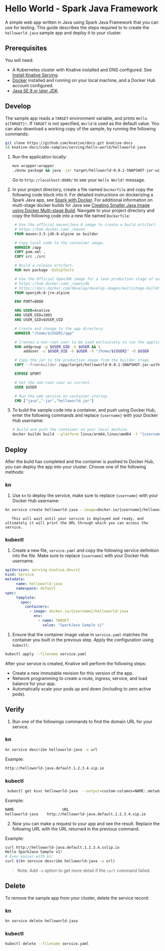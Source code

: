 # Hello World - Spark Java Framework

A simple web app written in Java using Spark Java Framework that you can use for
testing.
This guide describes the steps required to to create the `helloworld-java` sample app and deploy it to your cluster.

## Prerequisites

You will need:

- A Kubernetes cluster with Knative installed and DNS configured. See
  [Install Knative Serving](https://knative.dev/docs/install/serving/install-serving-with-yaml).
- [Docker](https://www.docker.com) installed and running on your local machine,
  and a Docker Hub account configured.
- [Java SE 8 or later JDK](http://www.oracle.com/technetwork/java/javase/downloads/index.html).

## Develop

The sample app reads a `TARGET` environment variable, and prints `Hello ${TARGET}!`.
If `TARGET` is not specified, `World` is used as the default value.
You can also download a working copy of the sample, by running the
following commands:

```bash
git clone https://github.com/knative/docs.git knative-docs
cd knative-docs/code-samples/serving/hello-world/helloworld-java
```

1. Run the application locally:

   ```bash
   mvn wrapper:wrapper
   ./mvnw package && java -jar target/helloworld-0.0.1-SNAPSHOT-jar-with-dependencies.jar
   ```

   Go to `http://localhost:8080/` to see your `Hello World!` message.

1. In your project directory, create a file named `Dockerfile` and copy the following code
   block into it. For detailed instructions on dockerizing a Spark Java
   app, see [Spark with Docker](http://sparkjava.com/tutorials/docker). For
   additional information on multi-stage docker builds for Java see
   [Creating Smaller Java Image using Docker Multi-stage Build](https://github.com/arun-gupta/docker-java-multistage). Navigate to your project directory and copy the following code into a new file named `Dockerfile`:

   ```Dockerfile
    # Use the official maven/Java 8 image to create a build artifact.
    # https://hub.docker.com/_/maven
    FROM maven:3.5-jdk-8-alpine as builder

    # Copy local code to the container image.
    WORKDIR /app
    COPY pom.xml .
    COPY src ./src

    # Build a release artifact.
    RUN mvn package -DskipTests

    # Use the Official OpenJDK image for a lean production stage of our multi-stage build.
    # https://hub.docker.com/_/openjdk
    # https://docs.docker.com/develop/develop-images/multistage-build/#use-multi-stage-builds
    FROM openjdk:8-jre-alpine

    ENV PORT=8080

    ARG USER=knative
    ARG USER_UID=1001
    ARG USER_GID=$USER_UID

    # Create and change to the app directory.
    WORKDIR "/home/${USER}/app"

    # Creates a non-root user to be used exclusively to run the application.
    RUN addgroup -g $USER_GID -S $USER && \
        adduser -u $USER_UID -G $USER -h "/home/${USER}" -D $USER

    # Copy the jar to the production image from the builder stage.
    COPY --from=builder /app/target/helloworld-0.0.1-SNAPSHOT-jar-with-dependencies.jar helloworld.jar

    EXPOSE $PORT

    # Set the non-root user as current.
    USER $USER

    # Run the web service on container startup.
    CMD ["java","-jar","helloworld.jar"]
   ```

1. To build the sample code into a container, and push using Docker Hub, enter the following commands and replace `{username}` with your Docker Hub username:

   ```bash
   # Build and push the container on your local machine.
   docker buildx build --platform linux/arm64,linux/amd64 -t "{username}/helloworld-java" --push .
   ```

## Deploy

After the build has completed and the container is pushed to Docker Hub, you can deploy the app into your cluster. Choose one of the following methods:

### kn

 1. Use `kn` to deploy the service, make sure to replace `{username}` with your Docker Hub username:

 ```bash
 kn service create helloworld-java --image=docker.io/{username}/helloworld-java --env TARGET="SparkJava Sample v1"
 ```

       This will wait until your service is deployed and ready, and ultimately it will print the URL through which you can access the service.


### kubectl

 1. Create a new file, `service.yaml` and copy the following service definition into the file. Make sure to replace `{username}` with your Docker Hub username.

 ```yaml
apiVersion: serving.knative.dev/v1
kind: Service
metadata:
      name: helloworld-java
      namespace: default
spec:
      template:
        spec:
          containers:
            - image: docker.io/{username}/helloworld-java
              env:
                - name: TARGET
                  value: "SparkJava Sample v1"
 ```

 1. Ensure that the container image value in `service.yaml` matches the container you built in the previous step. Apply the configuration using `kubectl`:

 ```bash
 kubectl apply --filename service.yaml
 ```

After your service is created, Knative will perform the following steps:

   - Create a new immutable revision for this version of the app.
   - Network programming to create a route, ingress, service, and load balance
     for your app.
   - Automatically scale your pods up and down (including to zero active pods).

## Verify

 1. Run one of the followings commands to find the domain URL for your service.

 ### kn

 ```bash
 kn service describe helloworld-java -o url
 ```

 Example:

 ```bash
 http://helloworld-java.default.1.2.3.4.xip.io
 ```

 ### kubectl

 ```bash
  kubectl get ksvc helloworld-java  --output=custom-columns=NAME:.metadata.name,URL:.status.url
 ```

 Example:

 ```bash
 NAME                      URL
 helloworld-java    http://helloworld-java.default.1.2.3.4.xip.io
 ```

2. Now you can make a request to your app and see the result. Replace
   the following URL with the URL returned in the previous command.

 Example:

 ```bash
 curl http://helloworld-java.default.1.2.3.4.sslip.io
 Hello SparkJava Sample v1!
 # Even easier with kn:
 curl $(kn service describe helloworld-java -o url)
 ```

   > Note: Add `-v` option to get more detail if the `curl` command failed.

## Delete

To remove the sample app from your cluster, delete the service record:

### kn

 ```bash
 kn service delete helloworld-java
 ```

### kubectl

 ```bash
 kubectl delete --filename service.yaml
 ```
